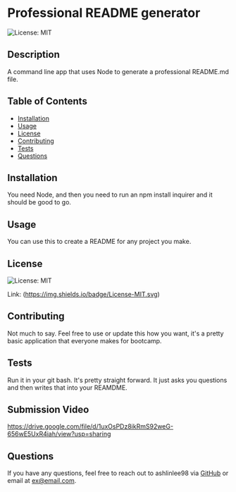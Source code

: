 # Professional README generator

  ![License: MIT](https://img.shields.io/badge/License-MIT.svg)

  ## Description
  A command line app that uses Node to generate a professional README.md file.

  ## Table of Contents
  - [Installation](#installation)
  - [Usage](#usage)
  - [License](#license)
  - [Contributing](#contributing)
  - [Tests](#tests)
  - [Questions](#questions)

  ## Installation
  You need Node, and then you need to run an npm install inquirer and it should be good to go.

  ## Usage
  You can use this to create a README for any project you make.

  ## License

![License: MIT](https://img.shields.io/badge/License-MIT.svg)

Link: (https://img.shields.io/badge/License-MIT.svg)

  ## Contributing
  Not much to say. Feel free to use or update this how you want, it's a pretty basic application that everyone makes for bootcamp.

  ## Tests
  Run it in your git bash. It's pretty straight forward. It just asks you questions and then writes that into your REAMDME.

  ## Submission Video
  https://drive.google.com/file/d/1uxOsPDz8ikRmS92weG-656wE5UxR4iah/view?usp=sharing

  ## Questions
  If you have any questions, feel free to reach out to ashlinlee98 via [GitHub](ashlinlee98@github.com) or email at ex@email.com.
  
